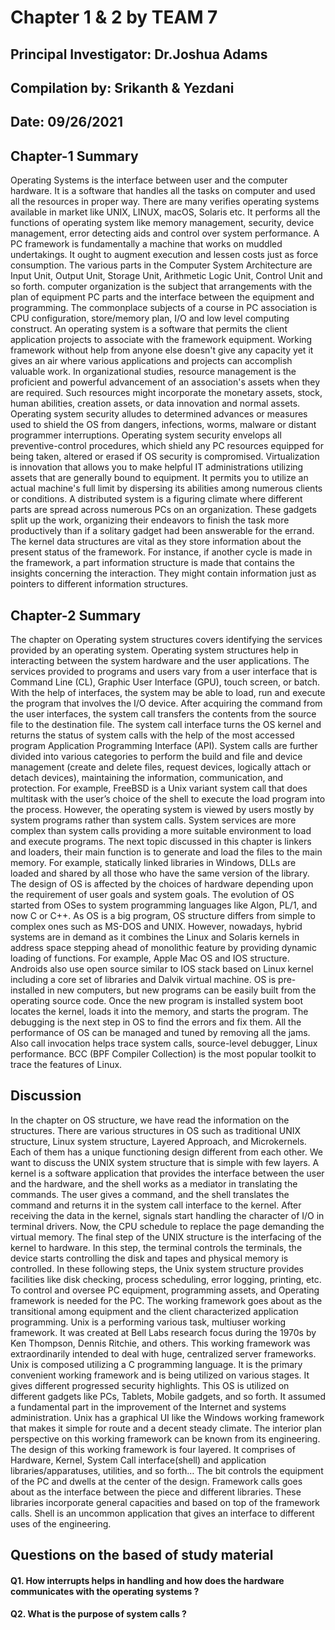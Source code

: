 # Chapter 1 & 2 by TEAM 7
## Principal Investigator: Dr.Joshua Adams
## Compilation by: Srikanth & Yezdani
## Date: 09/26/2021
## Chapter-1 Summary
Operating Systems is the interface between user and the computer hardware. It is a software that handles all the tasks on computer and used all the resources in proper way. There are many verifies operating systems available in market like UNIX, LINUX, macOS, Solaris etc. It performs all the functions of operating system like memory management, security, device management, error detecting aids and control over system performance. A PC framework is fundamentally a machine that works on muddled undertakings. It ought to augment execution and lessen costs just as force consumption. The various parts in the Computer System Architecture are Input Unit, Output Unit, Storage Unit, Arithmetic Logic Unit, Control Unit and so forth. computer organization is the subject that arrangements with the plan of equipment PC parts and the interface between the equipment and programming. The commonplace subjects of a course in PC association is CPU configuration, store/memory plan, I/O and low level computing construct. An operating system is a software that permits the client application projects to associate with the framework equipment. Working framework without help from anyone else doesn't give any capacity yet it gives an air where various applications and projects can accomplish valuable work.
In organizational studies, resource management is the proficient and powerful advancement of an association's assets when they are required. Such resources might incorporate the monetary assets, stock, human abilities, creation assets, or data innovation and normal assets. Operating system security alludes to determined advances or measures used to shield the OS from dangers, infections, worms, malware or distant programmer interruptions. Operating system security envelops all preventive-control procedures, which shield any PC resources equipped for being taken, altered or erased if OS security is compromised. Virtualization is innovation that allows you to make helpful IT administrations utilizing assets that are generally bound to equipment. It permits you to utilize an actual machine's full limit by dispersing its abilities among numerous clients or conditions. A distributed system is a figuring climate where different parts are spread across numerous PCs on an organization. These gadgets split up the work, organizing their endeavors to finish the task more productively than if a solitary gadget had been answerable for the errand. The kernel data structures are vital as they store information about the present status of the framework. For instance, if another cycle is made in the framework, a part information structure is made that contains the insights concerning the interaction. They might contain information just as pointers to different information structures. 

## Chapter-2 Summary
The chapter on Operating system structures covers identifying the services provided by an operating system. Operating system structures help in interacting between the system hardware and the user applications. The services provided to programs and users vary from a user interface that is Command Line (CL), Graphic User Interface (GPU), touch screen, or batch. With the help of interfaces, the system may be able to load, run and execute the program that involves the I/O device. After acquiring the command from the user interfaces, the system call transfers the contents from the source file to the destination file. The system call interface turns the OS kernel and returns the status of system calls with the help of the most accessed program Application Programming Interface (API). System calls are further divided into various categories to perform the build and file and device management (create and delete files, request devices, logically attach or detach devices), maintaining the information, communication, and protection. For example, FreeBSD is a Unix variant system call that does multitask with the user’s choice of the shell to execute the load program into the process. 
           However, the operating system is viewed by users mostly by system programs rather than system calls. System services are more complex than system calls providing a more suitable environment to load and execute programs. The next topic discussed in this chapter is linkers and loaders, their main function is to generate and load the files to the main memory. For example, statically linked libraries in Windows, DLLs are loaded and shared by all those who have the same version of the library. The design of OS is affected by the choices of hardware depending upon the requirement of user goals and system goals. The evolution of OS started from OSes to system programming languages like Algon, PL/1, and now C or C++.  As OS is a big program, OS structure differs from simple to complex ones such as MS-DOS and UNIX.  However, nowadays, hybrid systems are in demand as it combines the Linux and Solaris kernels in address space stepping ahead of monolithic feature by providing dynamic loading of functions. For example, Apple Mac OS and IOS structure. Androids also use open source similar to IOS stack based on Linux kernel including a core set of libraries and Dalvik virtual machine. OS is pre-installed in new computers, but new programs can be easily built from the operating source code. Once the new program is installed system boot locates the kernel, loads it into the memory, and starts the program. The debugging is the next step in OS to find the errors and fix them. All the performance of OS can be managed and tuned by removing all the jams. Also call invocation helps trace system calls, source-level debugger, Linux performance. BCC (BPF Compiler Collection) is the most popular toolkit to trace the features of Linux.

## Discussion
In the chapter on OS structure, we have read the information on the structures. There are various structures in OS such as traditional UNIX structure, Linux system structure, Layered Approach, and Microkernels. Each of them has a unique functioning design different from each other. We want to discuss the UNIX system structure that is simple with few layers. A kernel is a software application that provides the interface between the user and the hardware, and the shell works as a mediator in translating the commands. The user gives a command, and the shell translates the command and returns it in the system call interface to the kernel. After receiving the data in the kernel, signals start handling the character of I/O in terminal drivers. Now, the CPU schedule to replace the page demanding the virtual memory. The final step of the UNIX structure is the interfacing of the kernel to hardware. In this step, the terminal controls the terminals, the device starts controlling the disk and tapes and physical memory is controlled. In these following steps, the Unix system structure provides facilities like disk checking, process scheduling, error logging, printing, etc.
To control and oversee PC equipment, programming assets, and Operating framework is needed for the PC. The working framework goes about as the transitional among equipment and the client characterized application programming. Unix is a performing various task, multiuser working framework. It was created at Bell Labs research focus during the 1970s by Ken Thompson, Dennis Ritchie, and others. This working framework was extraordinarily intended to deal with huge, centralized server frameworks. Unix is composed utilizing a C programming language. It is the primary convenient working framework and is being utilized on various stages. It gives different progressed security highlights. This OS is utilized on different gadgets like PCs, Tablets, Mobile gadgets, and so forth. It assumed a fundamental part in the improvement of the Internet and systems administration.
Unix has a graphical UI like the Windows working framework that makes it simple for route and a decent steady climate. The interior plan perspective on this working framework can be known from its engineering. The design of this working framework is four layered. It comprises of Hardware, Kernel, System Call interface(shell) and application libraries/apparatuses, utilities, and so forth… The bit controls the equipment of the PC and dwells at the center of the design. Framework calls goes about as the interface between the piece and different libraries. These libraries incorporate general capacities and based on top of the framework calls. Shell is an uncommon application that gives an interface to different uses of the engineering.
## Questions on the based of study material
#### Q1. How interrupts helps in handling and how does the hardware communicates with the operating systems ?
#### Q2. What is the purpose of system calls ?
